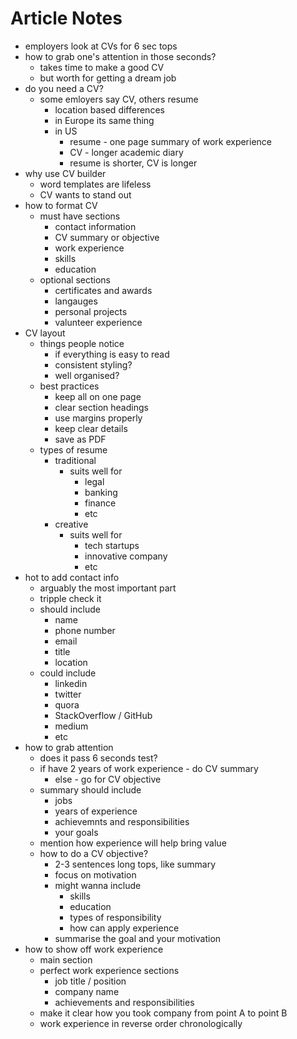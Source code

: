 # Article Notes

- employers look at CVs for 6 sec tops
- how to grab one's attention in those seconds?
  - takes time to make a good CV
  - but worth for getting a dream job
- do you need a CV?
  - some emloyers say CV, others resume
    - location based differences
    - in Europe its same thing
    - in US
      - resume - one page summary of work experience
      - CV - longer academic diary
      - resume is shorter, CV is longer
- why use CV builder
  - word templates are lifeless
  - CV wants to stand out
- how to format CV
  - must have sections
    - contact information
    - CV summary or objective
    - work experience
    - skills
    - education
  - optional sections
    - certificates and awards
    - langauges
    - personal projects
    - valunteer experience
- CV layout
  - things people notice
    - if everything is easy to read
    - consistent styling?
    - well organised?
  - best practices
    - keep all on one page
    - clear section headings
    - use margins properly
    - keep clear details
    - save as PDF
  - types of resume
    - traditional
      - suits well for
        - legal
        - banking
        - finance
        - etc
    - creative
      - suits well for
        - tech startups
        - innovative company
        - etc
- hot to add contact info
  - arguably the most important part
  - tripple check it
  - should include
    - name
    - phone number
    - email
    - title
    - location
  - could include
    - linkedin
    - twitter
    - quora
    - StackOverflow / GitHub
    - medium
    - etc
- how to grab attention
  - does it pass 6 seconds test?
  - if have 2 years of work experience - do CV summary
    - else - go for CV objective
  - summary should include
    - jobs
    - years of experience
    - achievemnts and responsibilities
    - your goals
  - mention how experience will help bring value
  - how to do a CV objective?
    - 2-3 sentences long tops, like summary
    - focus on motivation
    - might wanna include
      - skills
      - education
      - types of responsibility
      - how can apply experience
    - summarise the goal and your motivation
- how to show off work experience
  - main section
  - perfect work experience sections
    - job title / position
    - company name
    - achievements and responsibilities
  - make it clear how you took company from point A to point B
  - work experience in reverse order chronologically
